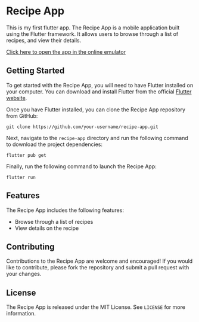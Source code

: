 # Recipe App

This is my first flutter app. The Recipe App is a mobile application built using the Flutter framework. It allows users to browse through a list of recipes, and view their details.

[Click here to open the app in the online emulator](https://appetize.io/app/gbxy4ob5v6eztgi6faop4olhlq)


## Getting Started

To get started with the Recipe App, you will need to have Flutter installed on your computer. You can download and install Flutter from the official [Flutter website](https://flutter.dev/docs/get-started/install).

Once you have Flutter installed, you can clone the Recipe App repository from GitHub:

```git clone https://github.com/your-username/recipe-app.git```

Next, navigate to the `recipe-app` directory and run the following command to download the project dependencies:

```flutter pub get```

Finally, run the following command to launch the Recipe App:

```flutter run```


## Features

The Recipe App includes the following features:

- Browse through a list of recipes
- View details on the recipe 

## Contributing

Contributions to the Recipe App are welcome and encouraged! If you would like to contribute, please fork the repository and submit a pull request with your changes.

## License

The Recipe App is released under the MIT License. See `LICENSE` for more information.


